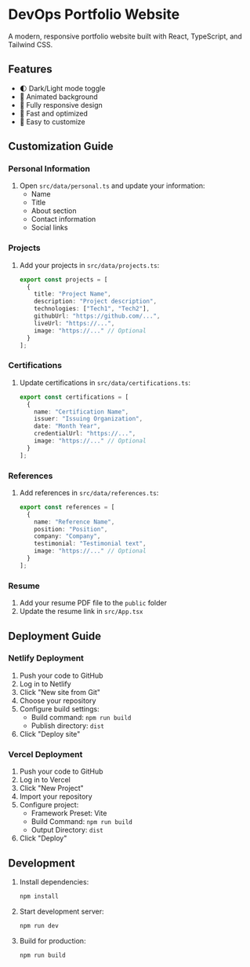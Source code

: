 # DevOps Portfolio Website

A modern, responsive portfolio website built with React, TypeScript, and Tailwind CSS.

## Features

- 🌓 Dark/Light mode toggle
- 🎨 Animated background
- 📱 Fully responsive design
- 🚀 Fast and optimized
- 🔧 Easy to customize

## Customization Guide

### Personal Information

1. Open `src/data/personal.ts` and update your information:
   - Name
   - Title
   - About section
   - Contact information
   - Social links

### Projects

1. Add your projects in `src/data/projects.ts`:
   ```typescript
   export const projects = [
     {
       title: "Project Name",
       description: "Project description",
       technologies: ["Tech1", "Tech2"],
       githubUrl: "https://github.com/...",
       liveUrl: "https://...",
       image: "https://..." // Optional
     }
   ];
   ```

### Certifications

1. Update certifications in `src/data/certifications.ts`:
   ```typescript
   export const certifications = [
     {
       name: "Certification Name",
       issuer: "Issuing Organization",
       date: "Month Year",
       credentialUrl: "https://...",
       image: "https://..." // Optional
     }
   ];
   ```

### References

1. Add references in `src/data/references.ts`:
   ```typescript
   export const references = [
     {
       name: "Reference Name",
       position: "Position",
       company: "Company",
       testimonial: "Testimonial text",
       image: "https://..." // Optional
     }
   ];
   ```

### Resume

1. Add your resume PDF file to the `public` folder
2. Update the resume link in `src/App.tsx`

## Deployment Guide

### Netlify Deployment

1. Push your code to GitHub
2. Log in to Netlify
3. Click "New site from Git"
4. Choose your repository
5. Configure build settings:
   - Build command: `npm run build`
   - Publish directory: `dist`
6. Click "Deploy site"

### Vercel Deployment

1. Push your code to GitHub
2. Log in to Vercel
3. Click "New Project"
4. Import your repository
5. Configure project:
   - Framework Preset: Vite
   - Build Command: `npm run build`
   - Output Directory: `dist`
6. Click "Deploy"

## Development

1. Install dependencies:
   ```bash
   npm install
   ```

2. Start development server:
   ```bash
   npm run dev
   ```

3. Build for production:
   ```bash
   npm run build
   ```